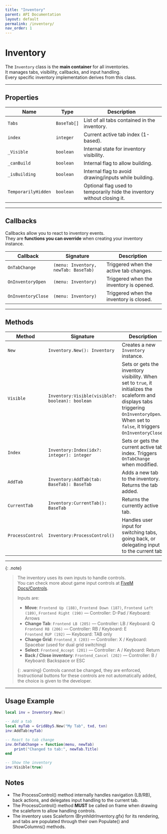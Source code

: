 ```yaml
---
title: "Inventory"
parent: API Documentation
layout: default
permalink: /inventory/
nav_order: 1
---
```


# Inventory

The `Inventory` class is the **main container** for all inventories.  
It manages tabs, visibility, callbacks, and input handling.  
Every specific inventory implementation derives from this class.

---

## Properties

| Name         | Type         | Description |
|--------------|-------------|-------------|
| `Tabs`       | `BaseTab[]` | List of all tabs contained in the inventory. |
| `index`      | `integer`   | Current active tab index (1-based). |
| `_Visible`   | `boolean`   | Internal state for inventory visibility. |
| `_canBuild`  | `boolean`   | Internal flag to allow building. |
| `_isBuilding`| `boolean`   | Internal flag to avoid drawing/inputs while building. |
| `TemporarilyHidden` | `boolean` | Optional flag used to temporarily hide the inventory without closing it. |

---

## Callbacks

Callbacks allow you to react to inventory events.  
They are **functions you can override** when creating your inventory instance.

| Callback | Signature | Description |
|----------|-----------|-------------|
| `OnTabChange`     | `(menu: Inventory, newTab: BaseTab)` | Triggered when the active tab changes. |
| `OnInventoryOpen` | `(menu: Inventory)` | Triggered when the inventory is opened. |
| `OnInventoryClose`| `(menu: Inventory)` | Triggered when the inventory is closed. |

---

## Methods

| Method | Signature | Description |
|--------|-----------|-------------|
| `New` | `Inventory.New(): Inventory` | Creates a new `Inventory` instance. |
| `Visible` | `Inventory:Visible(visible?: boolean): boolean` | Sets or gets the inventory visibility. When set to `true`, it initializes the scaleform and displays tabs triggering `OnInventoryOpen`. When set to `false`, it triggers `OnInventoryClose`. |
| `Index` | `Inventory:Index(idx?: integer): integer` | Sets or gets the current active tab index. Triggers `OnTabChange` when modified. |
| `AddTab` | `Inventory:AddTab(tab: BaseTab): BaseTab` | Adds a new tab to the inventory. Returns the tab added. |
| `CurrentTab` | `Inventory:CurrentTab(): BaseTab` | Returns the currently active tab. |
| `ProcessControl` | `Inventory:ProcessControl()` | Handles user input for switching tabs, going back, or delegating input to the current tab. |

---

{: .note}
> The inventory uses its own inputs to handle controls.  
> You can check more about game input controls at [FiveM Docs/Controls](https://docs.fivem.net/docs/game-references/controls/).  
>  
> Inputs are:  
> - **Move**: `Frontend Up (188)`, `Frontend Down (187)`, `Frontend Left (189)`, `Frontend Right (190)` — Controller: D-Pad / Keyboard: Arrows  
> - **Change Tab**: `Frontend LB (205)` — Controller: LB / Keyboard: Q  
>   `Frontend RB (206)` — Controller: RB / Keyboard: E  
>   `Frontend_RUP (192)` — Keyboard: TAB only  
> - **Change Grid**: `Frontend_X (203)` — Controller: X / Keyboard: Spacebar (used for dual grid switching)  
> - **Select**: `Frontend_Accept (201)` — Controller: A / Keyboard: Return  
> - **Back / Close inventory**: `Frontend_Cancel (202)` — Controller: B / Keyboard: Backspace or ESC
> 
> {: .warning}
> Controls cannot be changed, they are enforced, Instructional buttons for these controls are not automatically added, the choice is given to the developer.

---

## Usage Example

```lua
local inv = Inventory.New()

-- Add a tab
local myTab = Grid8by5.New("My Tab", txd, txn)
inv:AddTab(myTab)

-- React to tab change
inv.OnTabChange = function(menu, newTab)
    print("Changed to tab:", newTab.Title)
end

-- Show the inventory
inv:Visible(true)
```

## Notes

- The ProcessControl() method internally handles navigation (LB/RB), back actions, and delegates input handling to the current tab.
- The ProcessControl() method **MUST** be called on frame when drawing the scaleform to allow handling controls.
- The inventory uses Scaleform (BrynhildrInventory.gfx) for its rendering, and tabs are populated through their own Populate() and ShowColumns() methods.